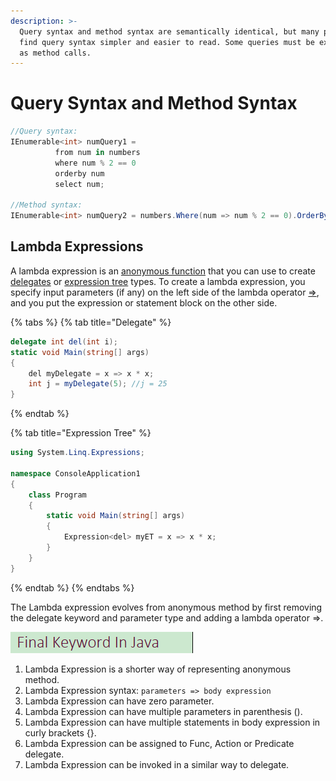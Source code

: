 ```yaml
---
description: >-
  Query syntax and method syntax are semantically identical, but many people
  find query syntax simpler and easier to read. Some queries must be expressed
  as method calls.
---
```


# Query Syntax and Method Syntax

```csharp
//Query syntax:
IEnumerable<int> numQuery1 = 
          from num in numbers
          where num % 2 == 0
          orderby num
          select num;

//Method syntax:
IEnumerable<int> numQuery2 = numbers.Where(num => num % 2 == 0).OrderBy(n => n);
```

## Lambda Expressions

 A lambda expression is an [anonymous function](https://docs.microsoft.com/en-us/dotnet/csharp/programming-guide/statements-expressions-operators/anonymous-methods) that you can use to create [delegates](https://docs.microsoft.com/en-us/dotnet/csharp/programming-guide/delegates/using-delegates) or [expression tree](https://docs.microsoft.com/en-us/dotnet/csharp/programming-guide/concepts/expression-trees/index) types.  To create a lambda expression, you specify input parameters \(if any\) on the left side of the lambda operator [=&gt;](https://docs.microsoft.com/en-us/dotnet/csharp/language-reference/operators/lambda-operator), and you put the expression or statement block on the other side. 

{% tabs %}
{% tab title="Delegate" %}
```csharp
delegate int del(int i);  
static void Main(string[] args)  
{  
    del myDelegate = x => x * x;  
    int j = myDelegate(5); //j = 25  
}
```
{% endtab %}

{% tab title="Expression Tree" %}
```csharp
using System.Linq.Expressions;  
  
namespace ConsoleApplication1  
{  
    class Program  
    {  
        static void Main(string[] args)  
        {  
            Expression<del> myET = x => x * x;  
        }  
    }  
}
```
{% endtab %}
{% endtabs %}

 The Lambda expression evolves from anonymous method by first removing the delegate keyword and parameter type and adding a lambda operator =&gt;.

![Lambda Expression from Anonymous Method](../.gitbook/assets/image%20%2811%29.png)

1. Lambda Expression is a shorter way of representing anonymous method.
2. Lambda Expression syntax: `parameters => body expression`
3. Lambda Expression can have zero parameter.
4. Lambda Expression can have multiple parameters in parenthesis \(\).
5. Lambda Expression can have multiple statements in body expression in curly brackets {}.
6. Lambda Expression can be assigned to Func, Action or Predicate delegate.
7. Lambda Expression can be invoked in a similar way to delegate.



